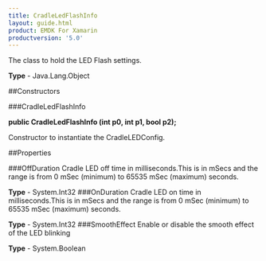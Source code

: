 ```yaml
---
title: CradleLedFlashInfo
layout: guide.html
product: EMDK For Xamarin 
productversion: '5.0' 
---
```

The class to hold the LED Flash settings.

**Type** - Java.Lang.Object

##Constructors

###CradleLedFlashInfo

**public CradleLedFlashInfo (int p0, int p1, bool p2);**

Constructor to instantiate the CradleLEDConfig.

##Properties

###OffDuration
Cradle LED off time in milliseconds.This is in mSecs and the range is from 0 mSec (minimum) to 65535 mSec (maximum) seconds.

**Type** - System.Int32
###OnDuration
Cradle LED on time in milliseconds.This is in mSecs and the range is from 0 mSec (minimum) to 65535 mSec (maximum) seconds.

**Type** - System.Int32
###SmoothEffect
Enable or disable the smooth effect of the LED blinking

**Type** - System.Boolean
